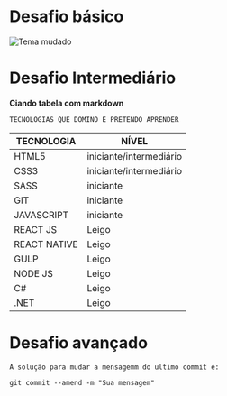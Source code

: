 # Desafio básico

![Tema mudado](https://lh3.googleusercontent.com/8Md8jgtv1n9k2YtH8tsDrLgKDaccLg897qJmIL70jsUxpdc26FpcY1bonKt1LEKfSQuyaTRfW4UxPINIzoLq0gw9u0LR7pJNL9wekiCfhiz9r_FBthTE_mYTffC7Uy-9B5To7CwsYEFRkQedlnthyFJvpQDoXsh3xjASN5FT9MIlL9lHMb9frfstKurelftoEqM3PcbUKJmg6I0XyKecKMQ-6ljNm6EfjTJTDy51R4YJZbEqenE8syKcjqczXm-RuZbQJ2ceCiyGtjRxhIFTyfl2JqhfQz8HyTutFije5oNy2uS_C4dTiLZI2RGTv2JgP8Ox2W2G4DWe4ChoVbtIvJ_ymUzzYJVR_wa8WOjKwneTofFRUkaj3C-Z9QI7u--ktGTrKaVD-1CW9WJ1iwIV6KNF8K88Zs3suuci5VRL4HDkHmczdmws2tkW_Z3mzf-p_v_9QMkS_xNX0nwBXN1K-lG3purUMvzbGfumxwuoj-vQNrk23iVfeQNflbvkDMUs8jlQd8wADiRnLG32ma_GINqMMJQGt8kSGk65SnvXkCUtF-nX5oRYjCoDrOYD7aomgpnhHSWkuDfBV_P3QIIwYD5MpSOk786hJeTBvRV947RPuQ7nOO2h-IpKfi2t1zufb2__ERKzUMv8Y0ZSegMKdzd_=w836-h627-no)


# Desafio Intermediário 

**Ciando tabela com markdown**

`TECNOLOGIAS QUE DOMINO E PRETENDO APRENDER`

TECNOLOGIA     |     NÍVEL
---------------|----------
HTML5 | iniciante/intermediário
CSS3  | iniciante/intermediário
SASS  |  iniciante
GIT  |  iniciante
JAVASCRIPT  |  iniciante
REACT JS |  Leigo
REACT NATIVE  |  Leigo
GULP  |  Leigo
NODE JS  |  Leigo
C#  |  Leigo
.NET  |  Leigo


# Desafio avançado

`A solução para mudar a mensagemm do ultimo commit é:`

```
git commit --amend -m "Sua mensagem"
```








